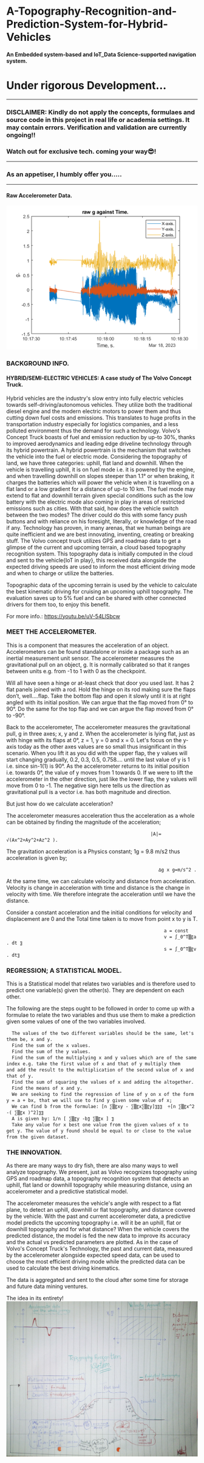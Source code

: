 # A-Topography-Recognition-and-Prediction-System-for-Hybrid-Vehicles
#### An Embedded system-based and IoT_Data Science-supported navigation system.


#            Under rigorous Development...


***
### DISCLAIMER: Kindly do not apply the concepts, formulaes and source code in this project in real life or academia settings. It may contain errors. Verification and validation are currently ongoing!!
### Watch out for exclusive tech. coming your way😎!

***

   ### As an appetiser, I humbly offer you.....

***
#### Raw Accelerometer Data.

![Alt text](https://github.com/Flexy88/A-Topography-Recognition-and-Prediction-System-for-Hybrid-Vehicles/blob/main/raw%20accelerometer%20data.png)


### BACKGROUND INFO.
 
 
####	HYBRID/SEMI-ELECTRIC VEHICLES: A case study of The Volvo Concept Truck.
 
Hybrid vehicles are the industry's slow entry into fully electric vehicles towards self-driving/autonomous vehicles. They utilize both the traditional diesel engine and the modern electric motors to power them and thus cutting down fuel costs and emissions. This translates to huge profits in the transportation industry especially for logistics companies, and a less polluted environment thus the demand for such a technology. 
Volvo's Concept Truck boasts of fuel and emission reduction by up-to 30%, thanks to improved aerodynamics and leading edge driveline technology through its hybrid powertrain. A hybrid powertrain is the mechanism that switches the vehicle into the fuel or electric mode. Considering the topography of land, we have three categories: uphill, flat land and downhill. When the vehicle is travelling uphill, it is on fuel mode i.e. it is powered by the engine, and when travelling downhill on slopes steeper than 1.1° or when braking, it charges the batteries which will power the vehicle when it is travelling on a flat land or a low gradient for a distance of up-to 10 km. The fuel mode may extend to flat and downhill terrain given special conditions such as the low battery with the electric mode also coming in play in areas of restricted emissions such as cities. With that said, how does the vehicle switch between the two modes? The driver could do this with some fancy push buttons and with reliance on his foresight, literally, or knowledge of the road if any. Technology has proven, in many arenas, that we human beings are quite inefficient and we are best innovating, inventing, creating or breaking stuff. The Volvo concept truck utilizes GPS and roadmap data to get a glimpse of the current and upcoming terrain, a cloud based topography recognition system. This topography data is initially computed in the cloud and sent to the vehicle{IoT in play}, this received data alongside the expected driving speeds are used to inform the most efficient driving mode and when to charge or utilize the batteries.
 
Topographic data of the upcoming terrain is used by the vehicle to calculate the best kinematic driving for cruising an upcoming uphill topography. 
The evaluation saves up to 5% fuel and can be shared with other connected drivers for them too, to enjoy this benefit.
 
For more info.:  https://youtu.be/uV-54LlSbcw
 
###	MEET THE ACCELEROMETER.
 
This is a component that measures the acceleration of an object.
Accelerometers can be found standalone or inside a package such as an inertial measurement unit sensor.
The accelerometer measures the gravitational pull on an object, g. It is normally calibrated so that it ranges between units e.g. from -1 to 1 with 0 as the checkpoint.
 
Will all have seen a hinge or at-least check that door you used last. It has 2 flat panels joined with a rod.
Hold the hinge on its rod making sure the flaps don’t, well….flap. Take the bottom flap and open it slowly until it is at right angled with its initial position. We can argue that the flap moved from 0° to 90°. Do the same for the top flap and we can argue the flap moved from 0° to -90°.
 
Back to the accelerometer,  The accelerometer measures the gravitational pull, g in three axes; x, y and z.
When the accelerometer is lying flat, just as with hinge with its flaps at 0°, z = 1, y = 0 and x = 0. Let's focus on the y-axis today as the other axes values are so small thus insignificant in this scenario. When you lift it as you did with the upper flap, the y values will start changing gradually, 0.2, 0.3, 0.5, 0.758…. until the last value of y is 1 i.e. since sin-1(1) is 90°. As the accelerometer returns to its initial position i.e. towards 0°, the value of y moves from 1 towards 0.
If we were to lift the accelerometer in the other direction, just like the lower flap, the y values will move from 0 to -1. The negative sign here tells us the direction as gravitational pull is a vector i.e. has both magnitude and direction.
 
But just how do we calculate acceleration? 
 
The accelerometer measures acceleration thus the acceleration as a whole can be obtained by finding the magnitude of the acceleration; 
 
                                                         |A|= √(Ax^2+Ay^2+Az^2 ).
 
The gravitation acceleration is a Physics constant; 1g = 9.8 m/s2 thus acceleration is given by;
      
                                                            ∆g x g=m/s^2 .
 
At the same time, we can calculate velocity and distance from acceleration. Velocity is change in acceleration with time and distance is the change in velocity with time. We therefore integrate the acceleration until we have the distance.
 
Consider a constant acceleration and the initial conditions for velocity and displacement are 0 and the Total time taken is to move from point x to y is T.
 
                                                              a = const
                                                              v = ∫_0^T▒〖a . dt 〗 
                                                              s = ∫_0^T▒〖v . dt〗

###	REGRESSION; A STATISTICAL MODEL.
 
This is a Statistical model that relates two variables and is therefore used to predict one variable(s) given the other(s). They are dependent on each other.
 
The following are the steps ought to be followed in order to come up with a formulae to relate the two variables and thus use them to make a prediction given some values of one of the two variables involved.
 
      The values of the two different variables should be the same, let's them be, x and y.
      Find the sum of the x values.
      Find the sum of the y values.
      Find the sum of the multiplying x and y values which are of the same index e.g. take the first value of x and that of y multiply them         and add the result to the multiplication of the second value of x and that of y.
      Find the sum of squaring the values of x and adding the altogether.
      Find the means of x and y.
      We are seeking to find the regression of line of y on x of the form y = a + bx, that we will use to find y given some value of x; 
      We can find b from the formulae: [n ∑▒〖xy - ∑▒〖x∑▒〖y]〗〗〗  ÷[n ∑▒〖x^2  -( ∑▒〖x )^2]〗〗
      A is given by: 1/n [ ∑▒〖y -b〗 ∑▒〖x ] 〗
      Take any value for x best one value from the given values of x to get y. The value of y found should be equal to or close to the value          from the given dataset.
 
###	THE INNOVATION.
 
As there are many ways to dry fish, there are also many ways to well analyze topography. We present, just as Volvo recognizes topography using GPS and roadmap data, a topography recognition system that detects an uphill, flat land or downhill topography while measuring distance, using an accelerometer and a predictive statistical model.
 
The accelerometer measures the vehicle's angle with respect to a flat plane, to detect an uphill, downhill or flat topography, and distance covered by the vehicle. With the past and current accelerometer data, a predictive model predicts the upcoming topography i.e. will it be an uphill, flat or downhill topography and for what distance? When the vehicle covers the predicted distance, the model is fed the new data to improve its accuracy and the actual vs predicted parameters are plotted. As in the case of Volvo's Concept Truck's Technology, the past and current data, measured by the accelerometer alongside expected speed data, can be used to choose the most efficient driving mode while the predicted data can be used to calculate the best driving kinematics.
 
The data is aggregated and sent to the cloud after some time for storage and future data mining ventures. 
 
 The idea in its entirety! ![Alt text](https://github.com/Flexy88/A-Topography-Recognition-and-Prediction-System-for-Hybrid-Vehicles/blob/main/idea.jpg)



